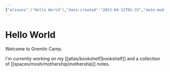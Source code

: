 ```yaml
---
{"aliases":["Hello World"],"date-created":"2023-04-12T01:33","date-modified":"2023-04-18T13:36","dg-home":true,"dg-publish":true,"linter-yaml-title-alias":"Hello World","tags":["gardenEntry"],"title":"Hello World","permalink":"/garden/","dgPassFrontmatter":true,"created":"2023-04-12T01:33","updated":"2023-04-18T13:36"}
---
```



# Hello World

Welcome to Gremlin Camp.

I'm currently working on my [[atlas/bookshelf\|bookshelf]] and a collection of [[spaces/mosh/mothership\|mothership]] notes.
